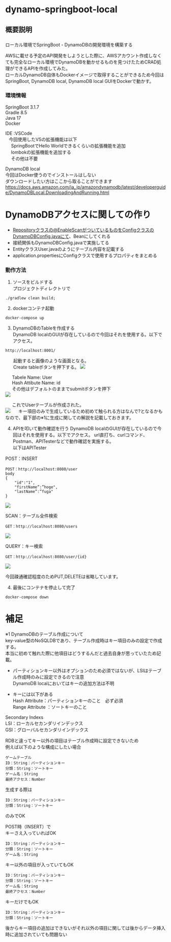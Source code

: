 # dynamo-springboot-local

## 概要説明

### 
ローカル環境でSpringBoot - DynamoDBの開発環境を構築する

AWSに載せる予定のAPI開発をしようとした際に、AWSアカウント作成しなくても完全なローカル環境でDynamoDBを動かせるものを見つけたためCRAD処理ができるAPIを作成してみた。  
ローカルDynamoDB自体もDockerイメージで取得することができるため今回はSpringBoot, DynamoDB local, DynamoDB local GUIをDockerで動かす。  

### 環境情報  
SpringBoot 3.1.7  
Gradle 8.5  
Java 17  
Docker  

IDE :VSCode  
&ensp; 今回使用したVSの拡張機能は以下  
&ensp;&ensp; SpringBootでHello Worldできるくらいの拡張機能を追加  
&ensp;&ensp; lombokの拡張機能を追加する  
&ensp;&ensp; その他は不要  

DynamoDB local  
今回はDocker使うのでインストールはしない  
ダウンロードしたい方はここから取ることができます  
https://docs.aws.amazon.com/ja_jp/amazondynamodb/latest/developerguide/DynamoDBLocal.DownloadingAndRunning.html

# DynamoDBアクセスに関しての作り
- Repositoryクラスの@EnableScanがついているものをConfigクラスのDynamoDBConfig.javaにて、Beanにしてくれる  
- 接続関係もDynamoDBConfig.javaで実施してる  
- EntityクラスUser.javaのようにテーブル内容を記載する  
- application.propertiesにConfigクラスで使用するプロパティをまとめる  

### 動作方法
1. ソースをビルドする  
プロジェクトディレクトリで
```
./gradlew clean build;
```
2. dockerコンテナ起動
```
docker-compose up
```
3.  DynamoDBのTableを作成する  
DynamoDB localのGUIが存在しているので今回はそれを使用する。以下でアクセス。
```
http://localhost:8001/
```  
&ensp;&ensp;&ensp;
起動すると画像のような画面となる。  
&ensp;&ensp;&ensp;
Create tableボタンを押下する。
<img src="image/dynamodb_local1.png">

&ensp;&ensp;&ensp;Tabele Name: User  
&ensp;&ensp;&ensp;Hash Attibute Name: id  
&ensp;&ensp;&ensp;その他はデフォルトのままでsubmitボタンを押下  
<img src="image/dynamodb_local2.png">


&ensp;&ensp;&ensp;これでUserテーブルが作成された。  
<img src="image/dynamodb_local3.png">
&ensp;&ensp;&ensp;キー項目のみで生成しているため初めて触られる方はなんで?となるかもなので、最下部の※1に生成に関しての解説を記載しておきます。  

4.  APIを叩いて動作確認を行う
DynamoDB localのGUIが存在しているので今回はそれを使用する。以下でアクセス。
url直打ち、curlコマンド、Postman、APITesterなどで動作確認を実施する。  
以下はAPITester  

POST：INSERT
```
POST：http://localhost:8080/user  
body 
{
    "id":"1",
    "firstName”:”hoge",
    "lastName”:”fuga"  
}
```
<img src="image/post.png">

SCAN：テーブル全件検索
```
GET：http://localhost:8080/users  
```

<img src="image/scan.png">

QUERY：キー検索
```
GET：http://localhost:8080/user/{id}  
```

<img src="image/query.png">

今回疎通確認程度のためPUT,DELETEは省略しています。

4.  最後にコンテナを停止して完了
```
docker-compose down 
```


# 補足
※1 DynamoDBのテーブル作成について  
key-value型のNoSQLDBであり、テーブル作成時はキー項目のみの設定で作成する。  
本当に初めて触れた際に他項目はどうするんだと過去自身が思っていたため記載。  

- パーティションキー以外はオプションのため必須ではないが、LSIはテーブル作成時のみに設定できるので注意  
DynamoDB localにおいてはキーの追加方法は不明

- キーには以下がある  
Hash Attribute：パーティションキーのこと　必ず必須  
Range Attribute ：ソートキーのこと

Secondary Indexs  
LSI：ローカルセカンダリインデックス  
GSI：グローバルセカンダリインデックス  

RDBと違ってキー以外の項目はテーブル作成時に設定できないため  
例えば以下のような構成にしたい場合  
```
ゲームテーブル
ID：String：パーティションキー  
分類：String：ソートキー  
ゲーム名：String  
最終アクセス：Number  
```
生成する際は  
```
ID：String：パーティションキー
分類：String：ソートキー
```
のみでOK  

POST時（INSERT）で  
キーさえ入っていればOK
```
ID：String：パーティションキー
分類：String：ソートキー
ゲーム名：String
```
キー以外の項目が入っていてもOK
```
ID：String：パーティションキー
分類：String：ソートキー
ゲーム名：String
最終アクセス：Number
```
キーだけでもOK
```
ID：String：パーティションキー
分類：String：ソートキー
```

後からキー項目の追加はできないがそれ以外の項目に関しては後からデータ挿入時に追加されていても問題ない  


